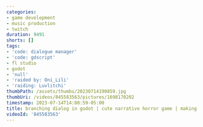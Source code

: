 ```yaml
---
categories:
- game development
- music production
- twitch
duration: 9491
shorts: []
tags:
- 'code: dialogue manager'
- 'code: gdscript'
- fl studio
- godot
- 'null'
- 'raided by: Oni_Lili'
- 'raiding: Luvlitchi'
thumbPath: /assets/thumbs/20230714190859.jpg
thumbUri: /videos/845583563/pictures/1698170202
timestamp: 2023-07-14T14:08:59-05:00
title: branching dialog in godot | cute narrative horror game | making music and chilling
videoId: '845583563'
---
```

